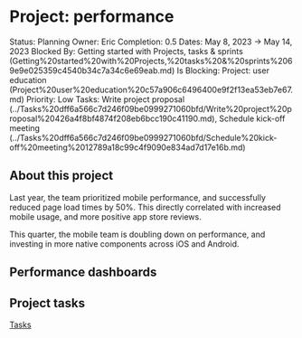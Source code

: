 # Project: performance

Status: Planning
Owner: Eric
Completion: 0.5
Dates: May 8, 2023 → May 14, 2023
Blocked By: Getting started with Projects, tasks & sprints (Getting%20started%20with%20Projects,%20tasks%20&%20sprints%2069e9e025359c4540b34c7a34c6e69eab.md)
Is Blocking: Project: user education  (Project%20user%20education%20c57a906c6496400e9f2f13ea53eb7e67.md)
Priority: Low
Tasks: Write project proposal (../Tasks%20dff6a566c7d246f09be0999271060bfd/Write%20project%20proposal%20426a4f8bf4874f208eb6bcc190c41190.md), Schedule kick-off meeting (../Tasks%20dff6a566c7d246f09be0999271060bfd/Schedule%20kick-off%20meeting%2012789a18c99c4f9090e834ad7d17e16b.md)

## About this project

Last year, the team prioritized mobile performance, and successfully reduced page load times by 50%. This directly correlated with increased mobile usage, and more positive app store reviews.

This quarter, the mobile team is doubling down on performance, and investing in more native components across iOS and Android.

## Performance dashboards

## Project tasks

[Tasks](Project%20performance%205ecfc7a533b04e7ab83e0e3631d9df4b/Tasks%20b6735ae9a1a946d0b117ae642c103553.csv)